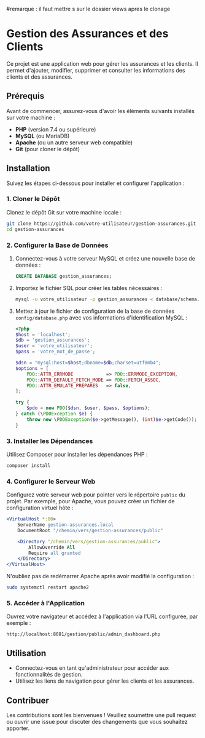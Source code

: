 #remarque : il faut mettre s sur le dossier views apres le clonage

# Gestion des Assurances et des Clients

Ce projet est une application web pour gérer les assurances et les clients. Il permet d'ajouter, modifier, supprimer et consulter les informations des clients et des assurances.

## Prérequis

Avant de commencer, assurez-vous d'avoir les éléments suivants installés sur votre machine :

- **PHP** (version 7.4 ou supérieure)
- **MySQL** (ou MariaDB)
- **Apache** (ou un autre serveur web compatible)
- **Git** (pour cloner le dépôt)

## Installation

Suivez les étapes ci-dessous pour installer et configurer l'application :

### 1. Cloner le Dépôt

Clonez le dépôt Git sur votre machine locale :
```bash
git clone https://github.com/votre-utilisateur/gestion-assurances.git
cd gestion-assurances
```

### 2. Configurer la Base de Données

1. Connectez-vous à votre serveur MySQL et créez une nouvelle base de données :

   ```sql
   CREATE DATABASE gestion_assurances;
   ```

2. Importez le fichier SQL pour créer les tables nécessaires :

   ```bash
   mysql -u votre_utilisateur -p gestion_assurances < database/schema.sql
   ```

3. Mettez à jour le fichier de configuration de la base de données `config/database.php` avec vos informations d'identification MySQL :

   ```php
   <?php
   $host = 'localhost';
   $db = 'gestion_assurances';
   $user = 'votre_utilisateur';
   $pass = 'votre_mot_de_passe';

   $dsn = "mysql:host=$host;dbname=$db;charset=utf8mb4";
   $options = [
       PDO::ATTR_ERRMODE            => PDO::ERRMODE_EXCEPTION,
       PDO::ATTR_DEFAULT_FETCH_MODE => PDO::FETCH_ASSOC,
       PDO::ATTR_EMULATE_PREPARES   => false,
   ];

   try {
       $pdo = new PDO($dsn, $user, $pass, $options);
   } catch (\PDOException $e) {
       throw new \PDOException($e->getMessage(), (int)$e->getCode());
   }
   ```

### 3. Installer les Dépendances

Utilisez Composer pour installer les dépendances PHP :

```bash
composer install
```

### 4. Configurer le Serveur Web

Configurez votre serveur web pour pointer vers le répertoire `public` du projet. Par exemple, pour Apache, vous pouvez créer un fichier de configuration virtuel hôte :

```apache
<VirtualHost *:80>
    ServerName gestion-assurances.local
    DocumentRoot "/chemin/vers/gestion-assurances/public"

    <Directory "/chemin/vers/gestion-assurances/public">
        AllowOverride All
        Require all granted
    </Directory>
</VirtualHost>
```

N'oubliez pas de redémarrer Apache après avoir modifié la configuration :

```bash
sudo systemctl restart apache2
```

### 5. Accéder à l'Application

Ouvrez votre navigateur et accédez à l'application via l'URL configurée, par exemple :

```
http://localhost:8081/gestion/public/admin_dashboard.php
```

## Utilisation

- Connectez-vous en tant qu'administrateur pour accéder aux fonctionnalités de gestion.
- Utilisez les liens de navigation pour gérer les clients et les assurances.

## Contribuer

Les contributions sont les bienvenues ! Veuillez soumettre une pull request ou ouvrir une issue pour discuter des changements que vous souhaitez apporter.
